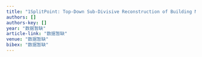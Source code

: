```yaml
---
title: "1SplitPoint: Top-Down Sub-Divisive Reconstruction of Building Models from Point-Clouds SplitPoint: 自顶向下, 逐步细分的建筑点云重建"
authors: []
authors-key: []
year: "数据暂缺"
article-link: "数据暂缺"
venue: "数据暂缺"
bibex: "数据暂缺"
---
```

